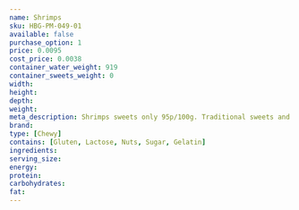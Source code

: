 ```yaml
---
name: Shrimps
sku: HBG-PM-049-01
available: false
purchase_option: 1
price: 0.0095
cost_price: 0.0038
container_water_weight: 919
container_sweets_weight: 0
width: 
height: 
depth: 
weight: 
meta_description: Shrimps sweets only 95p/100g. Traditional sweets and more at Humbugs Confectionery Store. Specialists in satisfying your sweet tooth!
brand: 
type: [Chewy]
contains: [Gluten, Lactose, Nuts, Sugar, Gelatin]
ingredients: 
serving_size: 
energy: 
protein: 
carbohydrates: 
fat: 
---
```

